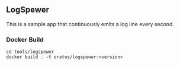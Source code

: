 ## LogSpewer

This is a sample app that continuously emits a log line every second.

### Docker Build
```
cd tools/logspewer
docker build . -t oratos/logspewer:<version>
```
